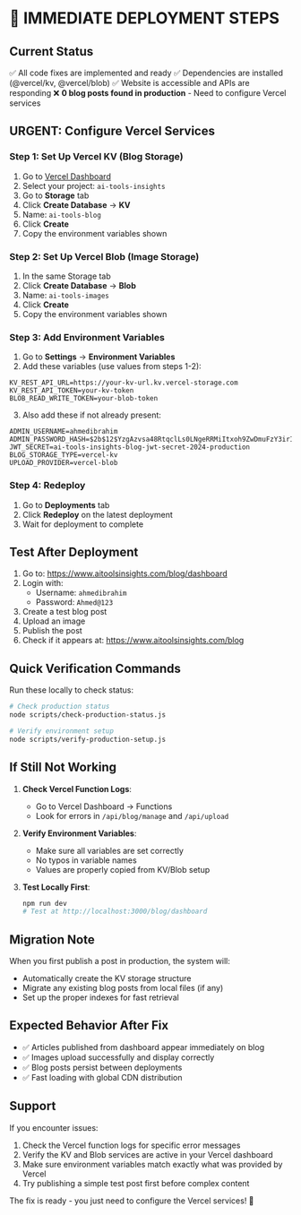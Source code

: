 # 🚀 IMMEDIATE DEPLOYMENT STEPS

## Current Status
✅ All code fixes are implemented and ready
✅ Dependencies are installed (@vercel/kv, @vercel/blob)
✅ Website is accessible and APIs are responding
❌ **0 blog posts found in production** - Need to configure Vercel services

## URGENT: Configure Vercel Services

### Step 1: Set Up Vercel KV (Blog Storage)
1. Go to [Vercel Dashboard](https://vercel.com/dashboard)
2. Select your project: `ai-tools-insights`
3. Go to **Storage** tab
4. Click **Create Database** → **KV**
5. Name: `ai-tools-blog`
6. Click **Create**
7. Copy the environment variables shown

### Step 2: Set Up Vercel Blob (Image Storage)  
1. In the same Storage tab
2. Click **Create Database** → **Blob**
3. Name: `ai-tools-images`
4. Click **Create**
5. Copy the environment variables shown

### Step 3: Add Environment Variables
1. Go to **Settings** → **Environment Variables**
2. Add these variables (use values from steps 1-2):

```
KV_REST_API_URL=https://your-kv-url.kv.vercel-storage.com
KV_REST_API_TOKEN=your-kv-token
BLOB_READ_WRITE_TOKEN=your-blob-token
```

3. Also add these if not already present:
```
ADMIN_USERNAME=ahmedibrahim
ADMIN_PASSWORD_HASH=$2b$12$YzgAzvsa48RtqclLs0LNgeRRMiItxoh9ZwDmuFzY3irIwqQ88pdFG
JWT_SECRET=ai-tools-insights-blog-jwt-secret-2024-production
BLOG_STORAGE_TYPE=vercel-kv
UPLOAD_PROVIDER=vercel-blob
```

### Step 4: Redeploy
1. Go to **Deployments** tab
2. Click **Redeploy** on the latest deployment
3. Wait for deployment to complete

## Test After Deployment

1. Go to: https://www.aitoolsinsights.com/blog/dashboard
2. Login with:
   - Username: `ahmedibrahim`
   - Password: `Ahmed@123`
3. Create a test blog post
4. Upload an image
5. Publish the post
6. Check if it appears at: https://www.aitoolsinsights.com/blog

## Quick Verification Commands

Run these locally to check status:

```bash
# Check production status
node scripts/check-production-status.js

# Verify environment setup
node scripts/verify-production-setup.js
```

## If Still Not Working

1. **Check Vercel Function Logs**:
   - Go to Vercel Dashboard → Functions
   - Look for errors in `/api/blog/manage` and `/api/upload`

2. **Verify Environment Variables**:
   - Make sure all variables are set correctly
   - No typos in variable names
   - Values are properly copied from KV/Blob setup

3. **Test Locally First**:
   ```bash
   npm run dev
   # Test at http://localhost:3000/blog/dashboard
   ```

## Migration Note

When you first publish a post in production, the system will:
- Automatically create the KV storage structure
- Migrate any existing blog posts from local files (if any)
- Set up the proper indexes for fast retrieval

## Expected Behavior After Fix

- ✅ Articles published from dashboard appear immediately on blog
- ✅ Images upload successfully and display correctly  
- ✅ Blog posts persist between deployments
- ✅ Fast loading with global CDN distribution

## Support

If you encounter issues:
1. Check the Vercel function logs for specific error messages
2. Verify the KV and Blob services are active in your Vercel dashboard
3. Make sure environment variables match exactly what was provided by Vercel
4. Try publishing a simple test post first before complex content

The fix is ready - you just need to configure the Vercel services! 🎯